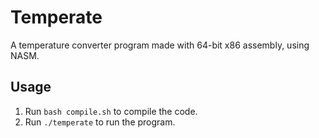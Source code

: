 # Temperate

A temperature converter program made with 64-bit x86 assembly, using NASM.

## Usage

1. Run `bash compile.sh` to compile the code.
2. Run `./temperate` to run the program.
